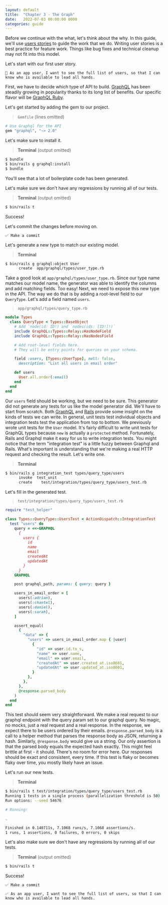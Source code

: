```yaml
---
layout: default
title:  "Chapter 3 - The Graph"
date:   2022-07-03 00:00:00 0000
categories: guide
---
```


Before we continue with the what, let's think about the why. In this guide, we'll use [users stories](https://en.wikipedia.org/wiki/User_story) to guide the work that we do. Writing user stories is a best practice for feature work. Things like bug fixes and technical cleanup may not fit into this model.

Let's start with our first user story.

```
📝 As an app user, I want to see the full list of users, so that I can know who is available to lead all hands.
```

First, we have to decide which type of API to build. [GraphQL](https://graphql.org/) has been steadily growing in popularity thanks to its long list of benefits. Our specific flavor will be [GraphQL Ruby](https://graphql-ruby.org/).

Let's get started by adding the gem to our project.

> `Gemfile` (lines omitted)

```ruby
# Use Graphql for the API
gem "graphql", "~> 2.0"
```

Let's make sure to install it.

> **Terminal** (output omitted)

```bash
$ bundle
$ bin/rails g graphql:install
$ bundle
```

You'll see that a lot of boilerplate code has been generated.

Let's make sure we don't have any regressions by running all of our tests.

> **Terminal** (output omitted)

```bash
$ bin/rails t
```

Success!

Let's commit the changes before moving on.

```
✅ Make a commit
```

Let's generate a new type to match our existing model.

> **Terminal**

```bash
$ bin/rails g graphql:object User
      create  app/graphql/types/user_type.rb
```

Take a good look at `app/graphql/types/user_type.rb`. Since our type name matches our model name, the generator was able to identify the columns and add matching fields. Too easy! Next, we need to expose this new type in the API. The way we do that is by adding a root-level field to our `QueryType`. Let's add a field named `users`.

> `app/graphql/types/query_type.rb`

```ruby
module Types
  class QueryType < Types::BaseObject
    # Add `node(id: ID!) and `nodes(ids: [ID!]!)`
    include GraphQL::Types::Relay::HasNodeField
    include GraphQL::Types::Relay::HasNodesField

    # Add root-level fields here.
    # They will be entry points for queries on your schema.

    field :users, [Types::UserType], null: false,
      description: "List all users in email order"

    def users
      User.all.order(:email)
    end
  end
end
```

Our `users` field should be working, but we need to be sure. This generator did not generate any tests for us like the model generator did. We'll have to start from scratch. Both [GraphQL](https://graphql-ruby.org/testing/integration_tests.html) and [Rails](https://guides.rubyonrails.org/testing.html) provide some insight on the kinds of tests we can write. In general, unit tests test individual objects and integration tests test the application from top to bottom. We previously wrote unit tests for the `User` model. It's fairly difficult to write unit tests for GraphQL types because `new` is actually a `protected` method. Fortunately, Rails and Graphql make it easy for us to write integration tests. You might notice that the term "integration test" is a little fuzzy between Graphql and Rails. What's important is understanding that we're making a real HTTP request and checking the result. Let's write one.

> **Terminal**

```bash
$ bin/rails g integration_test types/query_type/users
      invoke  test_unit
      create    test/integration/types/query_type/users_test.rb
```

Let's fill in the generated test.

> `test/integration/types/query_type/users_test.rb`

```ruby
require "test_helper"

class Types::QueryType::UsersTest < ActionDispatch::IntegrationTest
  test "users" do
    query = <<~GRAPHQL
      {
        users {
          id
          name
          email
          createdAt
          updatedAt
        }
      }
    GRAPHQL

    post graphql_path, params: { query: query }

    users_in_email_order = [
      users(:adrian),
      users(:chantel),
      users(:daniel),
      users(:sarah),
    ]

    assert_equal(
      {
        "data" => {
          "users" => users_in_email_order.map { |user|
            {
              "id" => user.id.to_s,
              "name" => user.name,
              "email" => user.email,
              "createdAt" => user.created_at.iso8601,
              "updatedAt" => user.updated_at.iso8601,
            }
          },
        },
      },
      @response.parsed_body
    )
  end
end
```

This test should seem very straightforward. We make a real request to our graphql endpoint with the query param set to our graphql query. No magic, no mocks, just a real request and a real response. In the response, we expect there to be users ordered by their emails. `@response.parsed_body` is a call to a helper method that parses the response body as JSON, returning a hash. Similarly, `@response.body` would give us a string. Our only assertion is that the parsed body equals the expected hash exactly. This might feel brittle at first - it should. There's no room for error here. Our responses should be exact and consistent, every time. If this test is flaky or becomes flaky over time, you mostly likely have an issue.

Let's run our new tests.

> **Terminal**

```bash
$ bin/rails t test/integration/types/query_type/users_test.rb
Running 1 tests in a single process (parallelization threshold is 50)
Run options: --seed 54676

# Running:

.

Finished in 0.140711s, 7.1068 runs/s, 7.1068 assertions/s.
1 runs, 1 assertions, 0 failures, 0 errors, 0 skips
```

Let's also make sure we don't have any regressions by running all of our tests.

> **Terminal** (output omitted)

```bash
$ bin/rails t
```

Success!

```
✅ Make a commit
```

```
✅ As an app user, I want to see the full list of users, so that I can know who is available to lead all hands.
```
